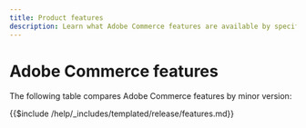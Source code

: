 ```yaml
---
title: Product features
description: Learn what Adobe Commerce features are available by specific release version.
---
```


# Adobe Commerce features

The following table compares Adobe Commerce features by minor version:

{{$include /help/_includes/templated/release/features.md}}
